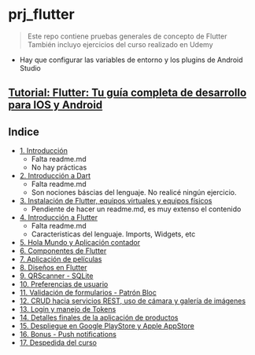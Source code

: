 # prj_flutter

> Este repo contiene pruebas generales de concepto de Flutter <br/>
> También incluyo ejercicios del curso realizado en Udemy

- Hay que configurar las variables de entorno y los plugins de Android Studio

## [Tutorial: Flutter: Tu guía completa de desarrollo para IOS y Android](https://www.udemy.com/flutter-ios-android-fernando-herrera/learn/lecture/14532352?start=15#overview)

## Indice
- [1. Introducción]()
    - Falta readme.md
    - No hay prácticas
- [2. Introducción a Dart]()
    - Falta readme.md
    - Son nociones báscias del lenguaje. No realicé ningún ejercicio.
- [3. Instalación de Flutter, equipos virtuales y equipos físicos]()
    - Pendiente de hacer un readme.md, es muy extenso el contenido
- [4. Introducción a Flutter]()
    - Falta readme.md
    - Caracteristicas del lenguaje. Imports, Widgets, etc
- [5. Hola Mundo y Aplicación contador](https://github.com/eacevedof/prj_flutter/tree/master/flutter_vscode)
- [6. Componentes de Flutter](https://github.com/eacevedof/prj_flutter/tree/master/flutter_componentes)
- [7. Aplicación de películas](https://github.com/eacevedof/prj_flutter/tree/master/flutter_peliculas)
- [8. Diseños en Flutter](https://github.com/eacevedof/prj_flutter/tree/master/flutter_disenos)
- [9. QRScanner - SQLite](https://github.com/eacevedof/prj_flutter/tree/master/flutter_qrreader#qr-reader-capitulo-9)
- [10. Preferencias de usuario](https://github.com/eacevedof/prj_flutter/tree/master/flutter_preferencias_usuario#qr-reader-capitulo-10)
- [11. Validación de formularios - Patrón Bloc](https://github.com/eacevedof/prj_flutter/tree/master/flutter_formvalidation#11-validaci%C3%B3n-de-formularios---patr%C3%B3n-bloc)
- [12. CRUD hacia servicios REST, uso de cámara y galería de imágenes]()
- [13. Login y manejo de Tokens]()
- [14. Detalles finales de la aplicación de productos]()
- [15. Despliegue en Google PlayStore y Apple AppStore]()
- [16. Bonus - Push notifications]()
- [17. Despedida del curso]()
